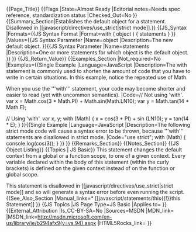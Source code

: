 {{Page_Title}}
{{Flags
|State=Almost Ready
|Editorial notes=Needs spec reference, standardization status
|Checked_Out=No
}}
{{Summary_Section|Establishes the default object for a statement. Disallowed in [[javascript/directives/use_strict|strict mode]].}}
{{JS_Syntax
|Formats={{JS Syntax Format
|Format=with ( object ) {
     statements
}
}}
|Values={{JS Syntax Parameter
|Name=object
|Description=The new default object.
}}{{JS Syntax Parameter
|Name=statements
|Description=One or more statements for which object is the default object.
}}
}}
{{JS_Return_Value}}
{{Examples_Section
|Not_required=No
|Examples={{Single Example
|Language=JavaScript
|Description=The with statement is commonly used to shorten the amount of code that you have to write in certain situations. In this example, notice the repeated use of Math.

When you use the '''with''' statement, your code may become shorter and easier to read (yet with uncommon semantics).
|Code=// Not using 'with'.
var x = Math.cos(3 * Math.PI) + Math.sin(Math.LN10);
var y = Math.tan(14 * Math.E);

// Using 'with'.
var x, y;
with (Math) {
    x = cos(3 * PI) + sin (LN10);
    y = tan(14 * E);
}
}}{{Single Example
|Language=JavaScript
|Description=The following strict mode code will cause a syntax error to be thrown, because '''with''' statements are disallowed in strict mode.
|Code="use strict";
with (Math) {
    console.log(cos(3));
}
}}
}}
{{Remarks_Section}}
{{Notes_Section}}
{{JS Object Listing}}
{{Topics | JS Basic}}
This statement changes the default context from a global or a function scope, to one of a given context.
Every variable declared within the body of this statement (within the curly brackets) is defined on the given context instead of on the function or global scope.


This statement is disallowed in [[javascript/directives/use_strict|strict mode]] and so will generate a syntax error before even running the script.
{{See_Also_Section
|Manual_links=* [[javascript/statements/this{{!}}this Statement]]
}}
{{JS Topics
|JS Page Type=JS Basic
|Applies to=
}}
{{External_Attribution
|Is_CC-BY-SA=No
|Sources=MSDN
|MDN_link=
|MSDN_link=http://msdn.microsoft.com/en-us/library/ie/b294afx9(v=vs.94).aspx
|HTML5Rocks_link=
}}